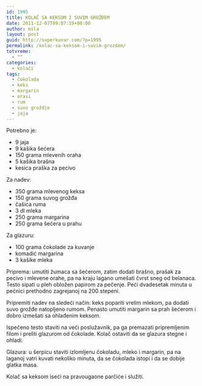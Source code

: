 ```yaml
---
id: 1995
title: KOLAČ SA KEKSOM I SUVIM GROŽĐEM
date: 2011-12-07T09:07:19+00:00
author: mila
layout: post
guid: http://superkuvar.com/?p=1995
permalink: /kolac-sa-keksom-i-suvim-grozdem/
totvreme:
  - ""
categories:
  - kolači
tags:
  - čokolada
  - keks
  - margarin
  - orasi
  - rum
  - suvo groždje
  - jaja
---
```

Potrebno je:

  * 9 jaja
  * 9 kašika šećera
  * 150 grama mlevenih oraha
  * 5 kašika brašna
  * kesica praška za pecivo

Za nadev:

  * 350 grama mlevenog keksa
  * 150 grama suvog grožđa
  * čašica ruma
  * 3 dl mleka
  * 250 grama margarina
  * 250 grama šećera u prahu

Za glazuru:

  * 100 grama čokolade za kuvanje
  * komadić margarina
  * 3 kašike mleka

Priprema: umutiti žumaca sa šećerom, zatim dodati brašno, prašak za pecivo i mlevene orahe, pa na kraju lagano umešati čvrst sneg od belanaca. Testo sipati u pleh obložen papirom za pečenje. Peći dvadesetak minuta u pećnici prethodno zagrejanoj na 200 stepeni.

Pripremiti nadev na sledeći način: keks popariti vrelim mlekom, pa dodati suvo grožđe natopljeno rumom. Penasto umutiti margarin sa prah šećerom i dobro izmešati sa ohlađenim keksom.

Ispečeno testo staviti na veći poslužavnik, pa ga premazati pripremljenim filom i preliti glazurom od čokolade. Kolač ostaviti da se glazura stegne i ohladi.

Glazura: u šerpicu staviti izlomljenu čokoladu, mleko i margarin, pa na laganoj vatri kuvati nekoliko minuta, da se čokolada istopi i da se dobije glatka masa.

Kolač sa keksom iseći na pravougaone parčiće i služiti.